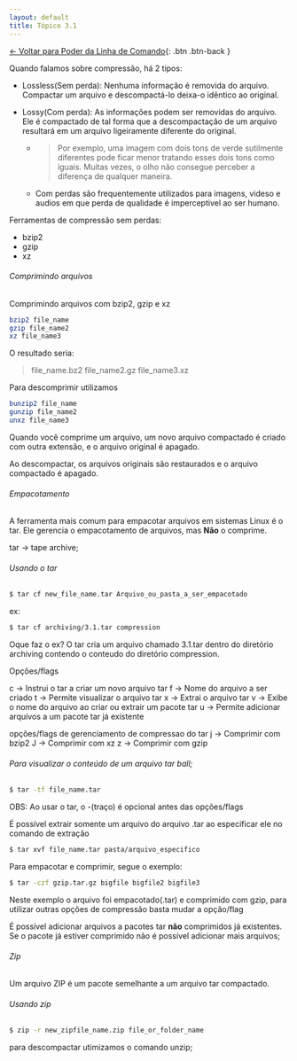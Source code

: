 ```yaml
---
layout: default 
title: Tópico 3.1
---
```


[← Voltar para Poder da Linha de Comando](/linux-essentials/01-book-lpi/Topico-03-Poder-da-Linha-de-Comando/){: .btn .btn-back }


Quando falamos sobre compressão, há 2 tipos:

* Lossless(Sem perda): Nenhuma informação é removida do arquivo. Compactar um arquivo e descompactá-lo deixa-o idêntico ao original.    

* Lossy(Com perda): As informações podem ser removidas do arquivo. Ele é compactado de tal forma que a descompactação de um arquivo resultará em um arquivo ligeiramente diferente do original.
    * > Por exemplo, uma imagem com dois tons de verde sutilmente diferentes pode ficar menor tratando esses dois tons como iguais. Muitas vezes, o olho não consegue perceber a diferença de qualquer maneira.
    * Com perdas são frequentemente utilizados para imagens, videso e audios em que perda de qualidade é imperceptivel ao ser humano.

Ferramentas de compressão sem perdas:
* bzip2
* gzip
* xz

###### Comprimindo arquivos

Comprimindo arquivos com bzip2, gzip e xz
```sh
bzip2 file_name
gzip file_name2
xz file_name3
```
O resultado seria:
> file_name.bz2
> file_name2.gz
> file_name3.xz

Para descomprimir utilizamos
```sh
bunzip2 file_name
gunzip file_name2
unxz file_name3
```

Quando você comprime um arquivo, um novo arquivo compactado é criado com outra extensão, e o arquivo original é apagado.

Ao descompactar, os arquivos originais são restaurados e o arquivo compactado é apagado.

###### Empacotamento
A ferramenta mais comum para empacotar arquivos em sistemas Linux é o tar. Ele gerencia o empacotamento de arquivos, mas **Não** o comprime.

tar -> tape archive;

###### Usando o tar

```sh
$ tar cf new_file_name.tar Arquivo_ou_pasta_a_ser_empacotado
```
ex:
```sh
$ tar cf archiving/3.1.tar compression
```
Oque faz o ex? O tar cria um arquivo chamado 3.1.tar dentro do diretório archiving contendo o conteudo do diretório compression.

Opções/flags

c -> Instrui o tar a criar um novo arquivo tar
f -> Nome do arquivo a ser criado
t -> Permite visualizar o arquivo tar
x -> Extrai o arquivo tar
v -> Exibe o nome do arquivo ao criar ou extrair um pacote tar
u -> Permite adicionar arquivos a um pacote tar já existente

opções/flags de gerenciamento de compressao do tar
j -> Comprimir com bzip2
J -> Comprimir com xz
z -> Comprimir com gzip


###### Para visualizar o conteúdo de um arquivo tar ball;
```sh
$ tar -tf file_name.tar
```

OBS: Ao usar o tar, o -(traço) é opcional antes das opções/flags

É possível extrair somente um arquivo do arquivo .tar ao especificar ele no comando de extração
```sh
$ tar xvf file_name.tar pasta/arquivo_especifico
```

Para empacotar e comprimir, segue o exemplo:
```sh
$ tar -czf gzip.tar.gz bigfile bigfile2 bigfile3
```
Neste exemplo o arquivo foi empacotado(.tar) e comprimido com gzip, para utilizar outras opções de compressão basta mudar a opção/flag

É possível adicionar arquivos a pacotes tar **não** comprimidos já existentes.
Se o pacote já estiver comprimido não é possível adicionar mais arquivos;

###### Zip
Um arquivo ZIP é um pacote semelhante a um arquivo tar compactado.

###### Usando zip

```sh
$ zip -r new_zipfile_name.zip file_or_folder_name
```

para descompactar utimizamos o comando unzip;
